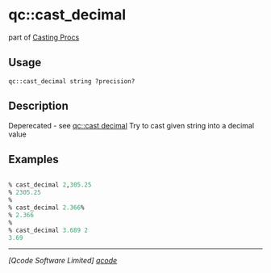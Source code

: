 qc::cast_decimal
================

part of [Casting Procs](../cast.md)

Usage
-----
`qc::cast_decimal string ?precision?`

Description
-----------
Deperecated - see [qc::cast decimal]
Try to cast given string into a decimal value

Examples
--------
```tcl

% cast_decimal 2,305.25
% 2305.25
% 
% cast_decimal 2.366%
% 2.366
%
% cast_decimal 3.689 2
3.69

```

----------------------------------
*[Qcode Software Limited] [qcode]*

[qcode]: http://www.qcode.co.uk "Qcode Software"
[qc::cast decimal]: cast-decimal.md